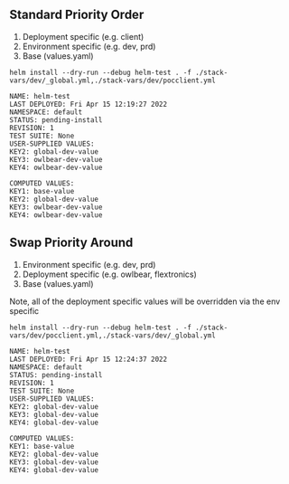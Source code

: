 
## Standard Priority Order

 1. Deployment specific (e.g. client)
 2. Environment specific (e.g. dev, prd)
 3. Base (values.yaml)

 ```
helm install --dry-run --debug helm-test . -f ./stack-vars/dev/_global.yml,./stack-vars/dev/pocclient.yml

NAME: helm-test
LAST DEPLOYED: Fri Apr 15 12:19:27 2022
NAMESPACE: default
STATUS: pending-install
REVISION: 1
TEST SUITE: None
USER-SUPPLIED VALUES:
KEY2: global-dev-value
KEY3: owlbear-dev-value
KEY4: owlbear-dev-value

COMPUTED VALUES:
KEY1: base-value
KEY2: global-dev-value
KEY3: owlbear-dev-value
KEY4: owlbear-dev-value
```

## Swap Priority Around

 1. Environment specific (e.g. dev, prd)
 2. Deployment specific (e.g. owlbear, flextronics)
 3. Base (values.yaml)

Note, all of the deployment specific values will be overridden via the env specific

```
helm install --dry-run --debug helm-test . -f ./stack-vars/dev/pocclient.yml,./stack-vars/dev/_global.yml

NAME: helm-test
LAST DEPLOYED: Fri Apr 15 12:24:37 2022
NAMESPACE: default
STATUS: pending-install
REVISION: 1
TEST SUITE: None
USER-SUPPLIED VALUES:
KEY2: global-dev-value
KEY3: global-dev-value
KEY4: global-dev-value

COMPUTED VALUES:
KEY1: base-value
KEY2: global-dev-value
KEY3: global-dev-value
KEY4: global-dev-value
```